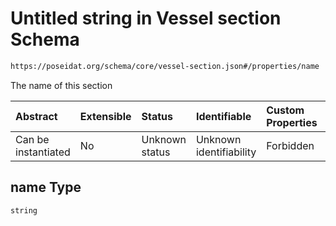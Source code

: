 # Untitled string in Vessel section Schema

```txt
https://poseidat.org/schema/core/vessel-section.json#/properties/name
```

The name of this section

| Abstract            | Extensible | Status         | Identifiable            | Custom Properties | Additional Properties | Access Restrictions | Defined In                                                                      |
| :------------------ | :--------- | :------------- | :---------------------- | :---------------- | :-------------------- | :------------------ | :------------------------------------------------------------------------------ |
| Can be instantiated | No         | Unknown status | Unknown identifiability | Forbidden         | Allowed               | none                | [vessel-section.json*](schemas/core/vessel-section.json "open original schema") |

## name Type

`string`

